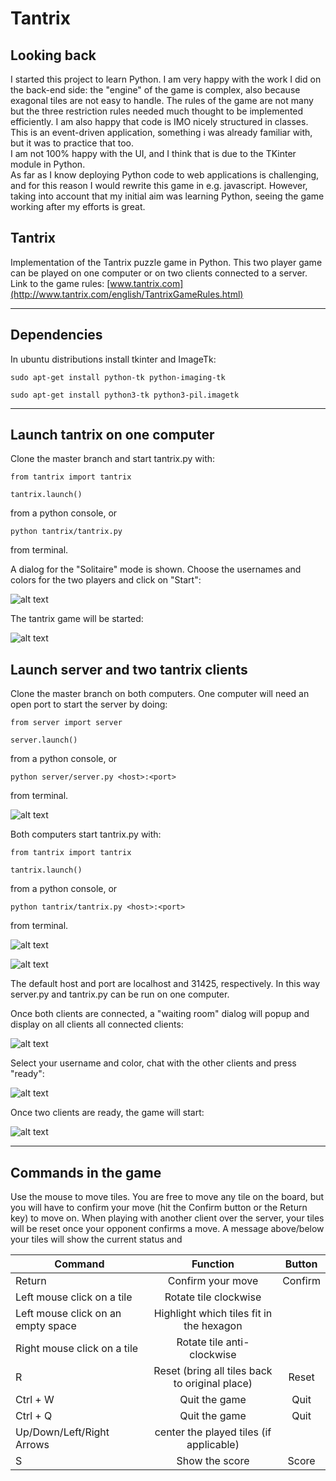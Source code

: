 # Tantrix

## Looking back
I started this project to learn Python. I am very happy with the work I did on the back-end side: the "engine" of the game is complex, also because exagonal tiles are not easy to handle. The rules of the game are not many but the three restriction rules needed much thought to be implemented efficiently. I am also happy that code is IMO nicely structured in classes.  
This is an event-driven application, something i was already familiar with, but it was to practice that too.  
I am not 100% happy with the UI, and I think that is due to the TKinter module in Python.  
As far as I know deploying Python code to web applications is challenging, and for this reason I would rewrite this game in e.g. javascript. However, taking into account that my initial aim was learning Python, seeing the game working after my efforts is great. 


## Tantrix
Implementation of the Tantrix puzzle game in Python. 
This two player game can be played on one computer or on two clients connected to a server. 
Link to the game rules: [www.tantrix.com](http://www.tantrix.com/english/TantrixGameRules.html)

---
## Dependencies
In ubuntu distributions install tkinter and ImageTk:

`sudo apt-get install python-tk python-imaging-tk`

`sudo apt-get install python3-tk python3-pil.imagetk`

---

## Launch tantrix on one computer
Clone the master branch and start tantrix.py with:

`from tantrix import tantrix`

`tantrix.launch()`

from a python console, or

`python tantrix/tantrix.py`

from terminal. 

A dialog for the "Solitaire" mode is shown. Choose the usernames and colors for the two players and click on "Start": 

![alt text](https://github.com/aless80/tantrix/blob/master/img/SolitaireDialog.png "Solitaire dialog")

The tantrix game will be started:

![alt text](https://github.com/aless80/tantrix/blob/master/img/tantrix_game_solitaire.png "Tantrix")

## Launch server and two tantrix clients
Clone the master branch on both computers. One computer will need an open port to start the server by doing:

`from server import server`

`server.launch()`

from a python console, or

`python server/server.py <host>:<port>`

from terminal. 

![alt text](https://github.com/aless80/tantrix/blob/master/img/terminal_server.png "python server.py")

Both computers start tantrix.py with:

`from tantrix import tantrix`

`tantrix.launch()`

from a python console, or

`python tantrix/tantrix.py <host>:<port>`

from terminal. 

![alt text](https://github.com/aless80/tantrix/blob/master/img/terminal_client1.png "terminal client1.py")

![alt text](https://github.com/aless80/tantrix/blob/master/img/terminal_client2.png "terminal client2.py")

The default host and port are localhost and 31425, respectively. In this way server.py and tantrix.py can be run on one computer.


Once both clients are connected, a "waiting room" dialog will popup and display on all clients all connected clients:

![alt text](https://github.com/aless80/tantrix/blob/master/img/WaitingRoom_client1.png "waiting room.py")

Select your username and color, chat with the other clients and press "ready":

![alt text](https://github.com/aless80/tantrix/blob/master/img/WaitingRoom_client1_ready.png "client1 ready")

Once two clients are ready, the game will start:


![alt text](https://github.com/aless80/tantrix/blob/master/img/tantrix_game_2players.png "tantrix game 2 players")


---

## Commands in the game

Use the mouse to move tiles. You are free to move any tile on the board, but you will have to confirm your move (hit the Confirm button or the Return key) to move on. When playing with another client over the server, your tiles will be reset once your opponent confirms a move. A message above/below your tiles will show the current status and 

| Command        | Function       | Button     |
| ------------- |:-------------:|:-------------:|
| Return | Confirm your move | Confirm |
| Left mouse click on a tile | Rotate tile clockwise | |
| Left mouse click on an empty space | Highlight which tiles fit in the hexagon | |
| Right mouse click on a tile | Rotate tile anti-clockwise | |
| R | Reset (bring all tiles back to original place) | Reset |
| Ctrl + W | Quit the game | Quit |
| Ctrl + Q | Quit the game | Quit |
| Up/Down/Left/Right Arrows | center the played tiles (if applicable) | |
| S | Show the score | Score |
